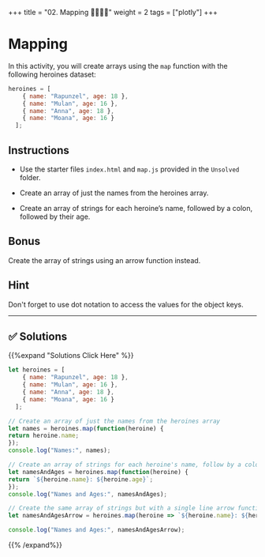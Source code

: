 +++
title = "02.  Mapping 👩‍🎓👨‍🎓"
weight = 2
tags = ["plotly"] 
+++

# Mapping

In this activity, you will create arrays using the `map` function with the following heroines dataset:

```javascript
heroines = [
    { name: "Rapunzel", age: 18 },
    { name: "Mulan", age: 16 },
    { name: "Anna", age: 18 },
    { name: "Moana", age: 16 }
  ];
```

## Instructions

* Use the starter files `index.html` and `map.js` provided in the `Unsolved` folder.

* Create an array of just the names from the heroines array.

* Create an array of strings for each heroine’s name, followed by a colon, followed by their age.

## Bonus

Create the array of strings using an arrow function instead.

## Hint

Don't forget to use dot notation to access the values for the object keys.

---

## ✅ Solutions
{{%expand "Solutions Click Here" %}}
```js
let heroines = [
    { name: "Rapunzel", age: 18 },
    { name: "Mulan", age: 16 },
    { name: "Anna", age: 18 },
    { name: "Moana", age: 16 }
  ];

// Create an array of just the names from the heroines array
let names = heroines.map(function(heroine) {
return heroine.name;
});
console.log("Names:", names);

// Create an array of strings for each heroine's name, follow by a colon, followed by their age
let namesAndAges = heroines.map(function(heroine) {
return `${heroine.name}: ${heroine.age}`;
});
console.log("Names and Ages:", namesAndAges);

// Create the same array of strings but with a single line arrow function.
let namesAndAgesArrow = heroines.map(heroine => `${heroine.name}: ${heroine.age}`);

console.log("Names and Ages:", namesAndAgesArrow);
```
{{% /expand%}}

